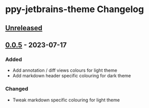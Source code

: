 <!-- Keep a Changelog guide -> https://keepachangelog.com -->

# ppy-jetbrains-theme Changelog

## [Unreleased]

## [0.0.5] - 2023-07-17

### Added
- Add annotation / diff views colours for light theme
- Add markdown header specific colouring for dark theme

### Changed
- Tweak markdown specific colouring for light theme

[Unreleased]: https://github.com/peppy/ppy-jetbrains-theme/compare/v0.0.5...HEAD
[0.0.5]: https://github.com/peppy/ppy-jetbrains-theme/commits/v0.0.5
